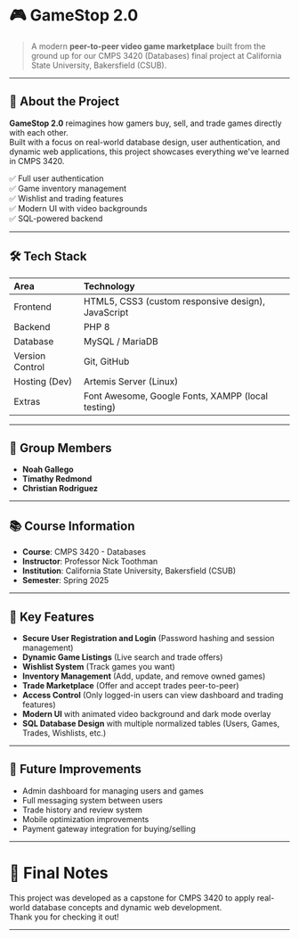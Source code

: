 # 🎮 GameStop 2.0

> A modern **peer-to-peer video game marketplace** built from the ground up for our CMPS 3420 (Databases) final project at California State University, Bakersfield (CSUB).

---

## 🚀 About the Project

**GameStop 2.0** reimagines how gamers buy, sell, and trade games directly with each other.  
Built with a focus on real-world database design, user authentication, and dynamic web applications, this project showcases everything we've learned in CMPS 3420.

✅ Full user authentication  
✅ Game inventory management  
✅ Wishlist and trading features  
✅ Modern UI with video backgrounds  
✅ SQL-powered backend

---

## 🛠️ Tech Stack

| Area | Technology |
|:---|:---|
| Frontend | HTML5, CSS3 (custom responsive design), JavaScript |
| Backend | PHP 8 |
| Database | MySQL / MariaDB |
| Version Control | Git, GitHub |
| Hosting (Dev) | Artemis Server (Linux) |
| Extras | Font Awesome, Google Fonts, XAMPP (local testing) |

---

## 👥 Group Members

- **Noah Gallego**  
- **Timathy Redmond**  
- **Christian Rodriguez**

---

## 📚 Course Information

- **Course**: CMPS 3420 - Databases  
- **Instructor**: Professor Nick Toothman  
- **Institution**: California State University, Bakersfield (CSUB)  
- **Semester**: Spring 2025

---

## 🌟 Key Features

- **Secure User Registration and Login** (Password hashing and session management)
- **Dynamic Game Listings** (Live search and trade offers)
- **Wishlist System** (Track games you want)
- **Inventory Management** (Add, update, and remove owned games)
- **Trade Marketplace** (Offer and accept trades peer-to-peer)
- **Access Control** (Only logged-in users can view dashboard and trading features)
- **Modern UI** with animated video background and dark mode overlay
- **SQL Database Design** with multiple normalized tables (Users, Games, Trades, Wishlists, etc.)

---

## 📝 Future Improvements

- Admin dashboard for managing users and games
- Full messaging system between users
- Trade history and review system
- Mobile optimization improvements
- Payment gateway integration for buying/selling

---

# 🎯 Final Notes

This project was developed as a capstone for CMPS 3420 to apply real-world database concepts and dynamic web development.  
Thank you for checking it out!

---